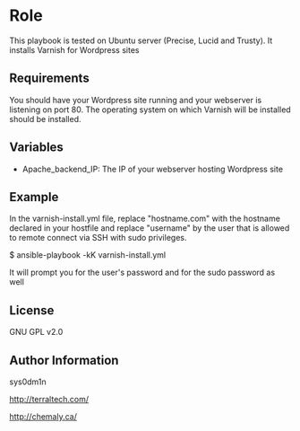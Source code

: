Role
========

This playbook is tested on Ubuntu server (Precise, Lucid and Trusty). It installs Varnish for Wordpress sites


Requirements
------------

You should have your Wordpress site running and your webserver is listening on port 80.
The operating system on which Varnish will be installed should be installed.

Variables
--------------
* Apache_backend_IP: The IP of your webserver hosting Wordpress site

Example
-------------------------
In the varnish-install.yml file, replace "hostname.com" with the hostname declared in your hostfile and replace "username" by the user that is allowed to remote connect via SSH with sudo privileges.


$ ansible-playbook -kK varnish-install.yml


It will prompt you for the user's password and for the sudo password as well

License
-------

GNU GPL v2.0

Author Information
------------------

sys0dm1n

http://terraltech.com/

http://chemaly.ca/
